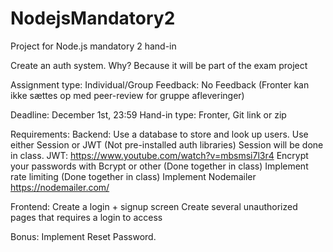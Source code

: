 # NodejsMandatory2
Project for Node.js mandatory 2 hand-in

Create an auth system. 
Why? Because it will be part of the exam project

Assignment type: Individual/Group
Feedback: No Feedback (Fronter kan ikke sættes op med peer-review for gruppe afleveringer)

Deadline: December 1st, 23:59
Hand-in type: Fronter, Git link or zip

Requirements:
Backend:
Use a database to store and look up users. 
Use either Session or JWT (Not pre-installed auth libraries)
Session will be done in class. JWT: https://www.youtube.com/watch?v=mbsmsi7l3r4
Encrypt your passwords with Bcrypt or other (Done together in class)
Implement rate limiting (Done together in class)
Implement Nodemailer https://nodemailer.com/

Frontend:
Create a login + signup screen
Create several unauthorized pages that requires a login to access

Bonus:
Implement Reset Password.